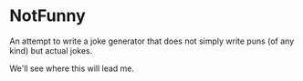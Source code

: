# NotFunny

An attempt to write a joke generator that does not simply write puns (of any kind) but actual jokes.

We'll see where this will lead me.
